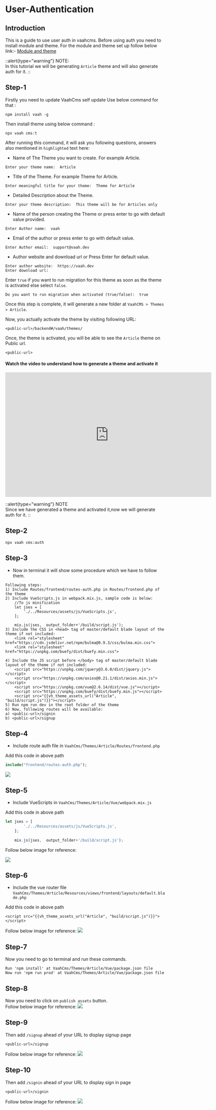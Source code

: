 # User-Authentication


## Introduction

This is a guide to use user auth in vaahcms. Before using auth you need to install module and theme.
For the module and theme set up follow below link:-
[ Module and theme](https://github.com/webreinvent/vaahcli)

::alert{type="warning"}
NOTE:   
In this tutorial we will be generating `Article` theme and will also generate auth for it.
::

## Step-1
Firstly you need to update VaahCms self update
Use below command for that :
```shell
npm install vaah -g
```
Then install theme using below command :
```shell
npx vaah cms:t
```
After running this command, it will ask you following questions, answers also mentioned in `highlighted` text here:

- Name of The Theme you want to create. For example Article.
```
Enter your theme name:  Article
```
- Title of the Theme. For example Theme for Article.
```
Enter meaningful title for your theme:  Theme for Article
```

- Detailed Description about the Theme.
```
Enter your theme description:  This theme will be for Articles only
```
- Name of the person creating the Theme or press enter to go with default value provided.
```
Enter Author name:  vaah
```
- Email of the author or press enter to go with default value.
```
Enter Author email:  support@vaah.dev
```
- Author website and download url or Press Enter for default value.
```
Enter author website:  https://vaah.dev
Enter download url: 
```
Enter `true` if you want to run migration for this theme as soon as the theme
is activated else select `false`.
```
Do you want to run migration when activated (true/false):  true
```


Once this step is complete, it will generate a new folder at `VaahCMS > Themes > Article`.

Now, you actually activate the theme by visiting following URL:


```http request
<public-url>/backend#/vaah/themes/
```


Once, the theme is activated, you will be able to see the `Article` theme on Public url.

```http request
<public-url>
```

#### Watch the video to understand how to generate a theme and activate it
<iframe width="650" height="393" src="https://www.youtube.com/embed/d0B0zKy9avw" title="VaahCMS 2.x + Vue3 | How to generate a Theme and activate it" frameborder="0" allow="accelerometer; autoplay; clipboard-write; encrypted-media; gyroscope; picture-in-picture; web-share" allowfullscreen></iframe>

::alert{type="warning"}
NOTE   
Since we have generated a theme and activated it,now we will generate auth for it.
::

## Step-2
```shell
npx vaah cms:auth
```

## Step-3
- Now in terminal it will show some procedure which we have to follow them.

```
Following steps:
1) Include Routes/frontend/routes-auth.php in Routes/frontend.php of the theme
2) Include VueScripts.js in webpack.mix.js, sample code is below:
    //To js minification
    let jses = [
        './../Resources/assets/js/VueScripts.js',
    ];

    mix.js(jses,  output_folder+'/build/script.js');
3) Include the CSS in <head> tag of master/default blade layout of the theme if not included:
    <link rel="stylesheet" href="https://cdn.jsdelivr.net/npm/bulma@0.9.3/css/bulma.min.css">
    <link rel="stylesheet" href="https://unpkg.com/buefy/dist/buefy.min.css">

4) Include the JS script before </body> tag of master/default blade layout of the theme if not included:
    <script src="https://unpkg.com/jquery@3.6.0/dist/jquery.js"></script>
    <script src="https://unpkg.com/axios@0.21.1/dist/axios.min.js"></script>
    <script src="https://unpkg.com/vue@2.6.14/dist/vue.js"></script>
    <script src="https://unpkg.com/buefy/dist/buefy.min.js"></script>
    <script src="{{vh_theme_assets_url("Article", "build/script.js")}}"></script>
5) Run npm run dev in the root folder of the theme
6) Now, following routes will be available:
a) <public-url>/signin
b) <public-url>/signup
```

## Step-4
- Include route auth file in ```VaahCms/Themes/Article/Routes/frontend.php```

Add this code in above path

```php
include("frontend/routes-auth.php");
```
<img src="/images/user-auth-5.png">

## Step-5
- Include VueScripts in ```VaahCms/Themes/Article/Vue/webpack.mix.js```

Add this code in above path  

```js
let jses = [
        './../Resources/assets/js/VueScripts.js',
    ];

    mix.js(jses,  output_folder+'/build/script.js');
```
Follow below image for reference:

<img src="/images/user-auth-7.png">


## Step-6
- Include the vue router file ```VaahCms/Themes/Article/Resources/views/frontend/layouts/default.blade.php```

Add this code in above path
```
<script src="{{vh_theme_assets_url("Article", "build/script.js")}}"></script>
```
Follow below image for reference:
<img src="/images/user-auth-6.png">

## Step-7
Now you need to go to  terminal and run these commands.
```shell
Run 'npm install' at VaahCms/Themes/Article/Vue/package.json file
Now run 'npm run prod' at VaahCms/Themes/Article/Vue/package.json file
```

## Step-8
Now you need to click on `publish assets` button.   
Follow below image for reference:
<img src="/images/user-auth-10.png">
## Step-9
Then add ```/signup``` ahead of your URL to display signup page 
```http request
<public-url>/signup
```
Follow below image for reference:
<img src="/images/user-auth-11.png">
## Step-10
Then add ```/signin``` ahead of your URL to display sign in page
```http request
<public-url>/signin
```
Follow below image for reference:
<img src="/images/user-auth-12.png">